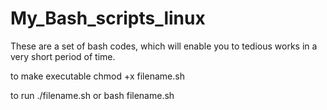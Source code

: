 # My_Bash_scripts_linux
These are a set of bash codes, which will enable you to tedious works in a very short period of time. 

to make executable chmod +x filename.sh

to run ./filename.sh or bash filename.sh
